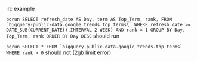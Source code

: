 irc example

```bqrun SELECT refresh_date AS Day, term AS Top_Term, rank, FROM `bigquery-public-data.google_trends.top_terms\` WHERE refresh_date >= DATE_SUB(CURRENT_DATE(),INTERVAL 2 WEEK) AND rank = 1 GROUP BY Day, Top_Term, rank ORDER BY Day DESC```
should run

```bqrun SELECT * FROM `bigquery-public-data.google_trends.top_terms` WHERE rank > 0```
should not (2gb limit error)

